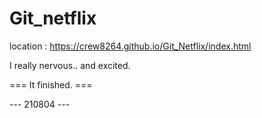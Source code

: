 # Git_netflix
location : https://crew8264.github.io/Git_Netflix/index.html

I really nervous.. and excited.

=== It finished. ===

---    210804    ---
